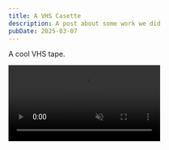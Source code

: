 ```yaml
---
title: A VHS Casette
description: A post about some work we did
pubDate: 2025-03-07
---
```


A cool VHS tape.

<video src="https://i.imgur.com/4IT2XwD.mp4" muted inline autoplay loop></video>
